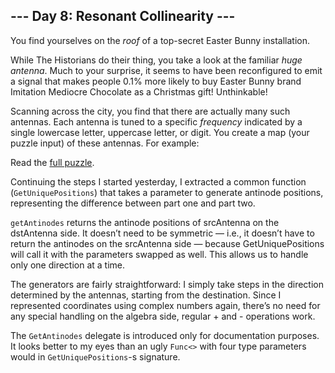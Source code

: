## --- Day 8: Resonant Collinearity ---
You find yourselves on the _roof_ of a top-secret Easter Bunny installation.

While The Historians do their thing, you take a look at the familiar <em>huge antenna</em>. Much to your surprise, it seems to have been reconfigured to emit a signal that makes people 0.1% more likely to buy Easter Bunny brand Imitation Mediocre Chocolate as a Christmas gift! Unthinkable!

Scanning across the city, you find that there are actually many such antennas. Each antenna is tuned to a specific <em>frequency</em> indicated by a single lowercase letter, uppercase letter, or digit. You create a map (your puzzle input) of these antennas. For example:

Read the [full puzzle](https://adventofcode.com/2024/day/8).

Continuing the steps I started yesterday, I extracted a common function (`GetUniquePositions`) that takes a parameter to generate antinode positions, representing the difference between part one and part two.

`getAntinodes` returns the antinode positions of srcAntenna on the dstAntenna side. It doesn’t need to be symmetric — i.e., it doesn’t have to return the antinodes on the srcAntenna side — because GetUniquePositions will call it with the parameters swapped as well. This allows us to handle only one direction at a time.

The generators are fairly straightforward: I simply take steps in the direction determined by the antennas, starting from the destination. Since I represented coordinates using complex numbers again, there’s no need for any special handling on the algebra side, regular + and - operations work.

The `GetAntinodes` delegate is introduced only for documentation purposes. It looks better to my eyes than an ugly `Func<>` with four type parameters would in `GetUniquePositions`-s signature. 
